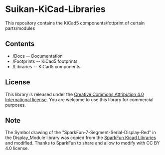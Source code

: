 # Suikan-KiCad-Libraries
This repository contains the KiCad5 components/fottprint of certain parts/modules

## Contents
- /Docs -- Documentation
- /Footprints -- KiCad5 footprints
- /Libraries -- KiCad5 components

## License
This library is released under the [Creative Commons Attribution 4.0 International license](https://creativecommons.org/licenses/by/4.0/). You are welcome to use this library for commercial purposes. 

## Note
The Symbol drawing of the "SparkFun-7-Segment-Serial-Display-Red" in the Display_Module library was copied from the [SparkFun Kicad Libraries](https://github.com/sparkfun/SparkFun-KiCad-Libraries/blob/master/Libraries/SparkFun-Displays.lib) and modified. Thanks to SparkFun to share and allow to modify with CC BY 4.0 license. 